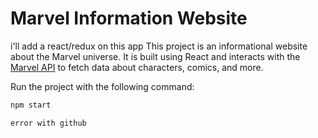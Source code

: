 # Marvel Information Website

i'll add a react/redux on this app
This project is an informational website about the Marvel universe. It is built using React and interacts with the [Marvel API](https://developer.marvel.com/) to fetch data about characters, comics, and more.


Run the project with the following command:

```bash
npm start

error with github
